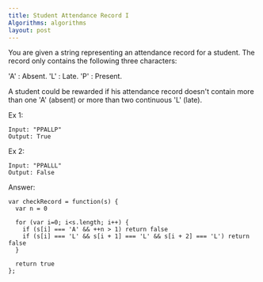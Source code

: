 ```yaml
---
title: Student Attendance Record I
Algorithms: algorithms
layout: post
---
```


You are given a string representing an attendance record for a student. The record only contains the following three characters:

'A' : Absent.
'L' : Late.
'P' : Present.

A student could be rewarded if his attendance record doesn't contain more than one 'A' (absent) or more than two continuous 'L' (late).

Ex 1: 
```
Input: "PPALLP"
Output: True
```

Ex 2: 
```
Input: "PPALLL"
Output: False
```

Answer:
```
var checkRecord = function(s) {
  var n = 0

  for (var i=0; i<s.length; i++) {
    if (s[i] === 'A' && ++n > 1) return false
    if (s[i] === 'L' && s[i + 1] === 'L' && s[i + 2] === 'L') return false
  }

  return true
};
```
